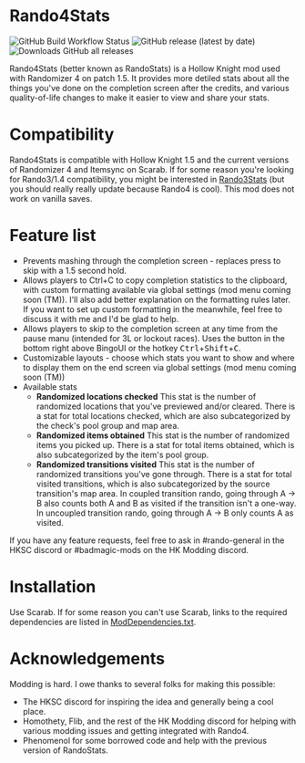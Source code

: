# Rando4Stats

![GitHub Build Workflow Status](https://img.shields.io/github/workflow/status/BadMagic100/HollowKnight.Rando4Stats/Build)
![GitHub release (latest by date)](https://img.shields.io/github/v/release/BadMagic100/HollowKnight.Rando4Stats)
![Downloads GitHub all releases](https://img.shields.io/github/downloads/BadMagic100/HollowKnight.Rando4Stats/total)

Rando4Stats (better known as RandoStats) is a Hollow Knight mod used with Randomizer 4 on patch 1.5. It provides more detiled stats about all the things you've
done on the completion screen after the credits, and various quality-of-life changes to make it easier to view and share your stats.

# Compatibility

Rando4Stats is compatible with Hollow Knight 1.5 and the current versions of Randomizer 4 and Itemsync on Scarab. If for some reason you're looking for Rando3/1.4 compatibility,
you might be interested in [Rando3Stats](https://github.com/BadMagic100/HollowKnight.Rando3Stats) (but you should really really update because Rando4 is cool). This mod does not
work on vanilla saves.

# Feature list

* Prevents mashing through the completion screen - replaces press to skip with a 1.5 second hold.
* Allows players to Ctrl+C to copy completion statistics to the clipboard, with custom formatting available via global settings (mod menu coming soon (TM)).
  I'll also add better explanation on the formatting rules later. If you want to set up custom formatting in the meanwhile, feel free to discuss it with me and
  I'd be glad to help.
* Allows players to skip to the completion screen at any time from the pause manu (intended for 3L or lockout races). Uses the button in the bottom right
  above BingoUI or the hotkey <kbd>Ctrl</kbd>+<kbd>Shift</kbd>+<kbd>C</kbd>.
* Customizable layouts - choose which stats you want to show and where to display them on the end screen via global settings (mod menu coming soon (TM))
* Available stats
  * **Randomized locations checked**
    This stat is the number of randomized locations that you've previewed and/or cleared. There is a stat for total locations checked, which are also
    subcategorized by the check's pool group and map area.
  * **Randomized items obtained**
    This stat is the number of randomized items you picked up. There is a stat for total items obtained, which is also subcategorized by the item's pool
    group.
  * **Randomized transitions visited**
    This stat is the number of randomized transitions you've gone through. There is a stat for total visited transitions, which is also subcategorized by
    the source transition's map area. In coupled transition rando, going through A -> B also counts both A and B as visited if the transition isn't a one-way.
    In uncoupled transition rando, going through A -> B only counts A as visited.

If you have any feature requests, feel free to ask in #rando-general in the HKSC discord or #badmagic-mods on the HK Modding discord.

# Installation

Use Scarab. If for some reason you can't use Scarab, links to the required dependencies are listed in [ModDependencies.txt](ModDependencies.txt).

# Acknowledgements

Modding is hard. I owe thanks to several folks for making this possible:

* The HKSC discord for inspiring the idea and generally being a cool place.
* Homothety, Flib, and the rest of the HK Modding discord for helping with various modding issues and getting integrated with Rando4.
* Phenomenol for some borrowed code and help with the previous version of RandoStats.